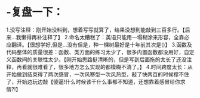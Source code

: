 # -复盘一下：
1.没写注释：刚开始没料到，想着写写就算了，结果没想到能敲到三百多行。【后来...我懒得再补注释了】
2.命名太糟糕了：英语只能用一塌糊涂来形容，全靠必应翻译。【很想学好,但是...没有但是，种一棵树最好是十年前其次是()】
3.函数及代码整体的质量很差：函数、类方面的练习太少了，很多内置函数都没用好，自定义函数间的关联性太少。【刚开始思路挺清晰的，但是写到后面拖的太长了还没注释，再看就很难看了，很多地方怎么实现的都模糊不清了。】
4.时间跨度太长：从开始做到结束得了两次感冒，一次风寒型一次风热型，敲了快两百的时候撑不住了，开始边玩边敲【傻逼!什么时候该干什么事都不知道，还想靠着感冒给你求情?!】

